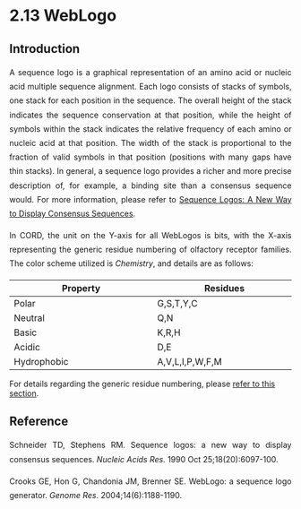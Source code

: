 # 2.13 WebLogo

## Introduction

<p style="text-align:justify; line-height: 1.8; ">A sequence logo is a graphical representation of an amino acid or nucleic acid multiple sequence alignment. Each logo consists of stacks of symbols, one stack for each position in the sequence. The overall height of the stack indicates the sequence conservation at that position, while the height of symbols within the stack indicates the relative frequency of each amino or nucleic acid at that position. The width of the stack is proportional to the fraction of valid symbols in that position (positions with many gaps have thin stacks). In general, a sequence logo provides a richer and more precise description of, for example, a binding site than a consensus sequence would. For more information, please refer to <a target="_blank" href="https://www.ncbi.nlm.nih.gov/pmc/articles/PMC332411/">Sequence Logos: A New Way to Display Consensus Sequences</a>.</p>

<p style="text-align:justify; line-height: 1.8; ">In CORD, the unit on the Y-axis for all WebLogos is bits, with the X-axis representing the generic residue numbering of olfactory receptor families. The color scheme utilized is <i>Chemistry</i>, and details are as follows:</p>

| <div style="width:15em">Property</div> | <div style="width:15em">Residues</div> | <div style="width:15em">Scheme</div> |
| -------------------------------------- | -------------------------------------- | ------------------------------------ |
| Polar                                  | G,S,T,Y,C                              | <font color="green">green</font>     |
| Neutral                                | Q,N                                    | <font color="purple">purple</font>   |
| Basic                                  | K,R,H                                  | <font color="blue">blue</font>       |
| Acidic                                 | D,E                                    | <font color="red">red</font>         |
| Hydrophobic                            | A,V,L,I,P,W,F,M                        | <font color="black">black</font>     |

For details regarding the generic residue numbering, please [refer to this section](./2-DataIntroduction/2.7-GenericResidueNumbering.md).

## Reference

<p style="text-align:justify; line-height: 1.8; ">Schneider TD, Stephens RM. Sequence logos: a new way to display consensus sequences. <i>Nucleic Acids Res.</i> 1990 Oct 25;18(20):6097-100.</p>

<p style="text-align:justify; line-height: 1.8; ">Crooks GE, Hon G, Chandonia JM, Brenner SE. WebLogo: a sequence logo generator. <i>Genome Res</i>. 2004;14(6):1188-1190.</p>
